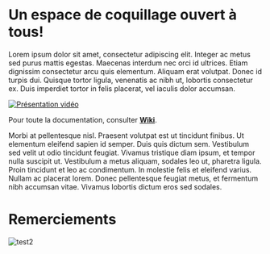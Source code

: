 # Un espace de coquillage ouvert à tous!

Lorem ipsum dolor sit amet, consectetur adipiscing elit. Integer ac metus sed purus mattis egestas. Maecenas interdum nec orci id ultrices. Etiam dignissim consectetur arcu quis elementum. Aliquam erat volutpat. Donec id turpis dui. Quisque tortor ligula, venenatis ac nibh ut, lobortis consectetur ex. Duis imperdiet tortor in felis placerat, vel iaculis dolor accumsan.

[![Présentation vidéo](http://img.youtube.com/vi/0D1uxm9p1lc/0.jpg)](http://www.youtube.com/watch?v=0D1uxm9p1lc)

Pour toute la documentation, consulter **[Wiki](https://github.com/nom-organisation/nom-organisation.github.io/wiki)**.

Morbi at pellentesque nisl. Praesent volutpat est ut tincidunt finibus. Ut elementum eleifend sapien id semper. Duis quis dictum sem. Vestibulum sed velit ut odio tincidunt feugiat. Vivamus tristique diam ipsum, et tempor nulla suscipit ut. Vestibulum a metus aliquam, sodales leo ut, pharetra ligula. Proin tincidunt et leo ac condimentum. In molestie felis et eleifend varius. Nullam ac placerat lorem. Donec pellentesque feugiat metus, et fermentum nibh accumsan vitae. Vivamus lobortis dictum eros sed sodales.

# Remerciements

![test2](https://thumb9.shutterstock.com/display_pic_with_logo/812164/506712292/stock-vector-logo-eye-lorem-ipsum-in-beauty-lowpoly-geometric-illustration-506712292.jpg)
